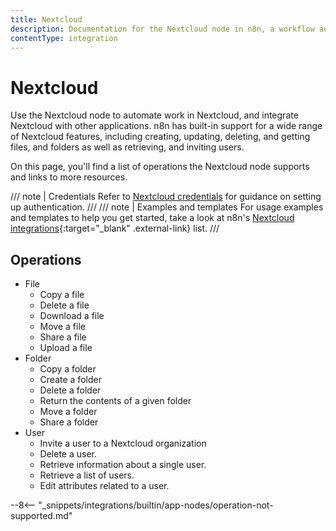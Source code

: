 ```yaml
---
title: Nextcloud
description: Documentation for the Nextcloud node in n8n, a workflow automation platform. Includes details of operations and configuration, and links to examples and credentials information.
contentType: integration
---
```


# Nextcloud

Use the Nextcloud node to automate work in Nextcloud, and integrate Nextcloud with other applications. n8n has built-in support for a wide range of Nextcloud features, including creating, updating, deleting, and getting files, and folders as well as retrieving, and inviting users. 

On this page, you'll find a list of operations the Nextcloud node supports and links to more resources.

/// note | Credentials
Refer to [Nextcloud credentials](/integrations/builtin/credentials/nextcloud/) for guidance on setting up authentication. 
///
/// note | Examples and templates
For usage examples and templates to help you get started, take a look at n8n's [Nextcloud integrations](https://n8n.io/integrations/nextcloud/){:target="_blank" .external-link} list.
///

## Operations

* File
    * Copy a file
    * Delete a file
    * Download a file
    * Move a file
    * Share a file
    * Upload a file
* Folder
    * Copy a folder
    * Create a folder
    * Delete a folder
    * Return the contents of a given folder
    * Move a folder
    * Share a folder
* User
    * Invite a user to a Nextcloud organization
    * Delete a user.
    * Retrieve information about a single user.
    * Retrieve a list of users.
    * Edit attributes related to a user.


--8<-- "_snippets/integrations/builtin/app-nodes/operation-not-supported.md"
